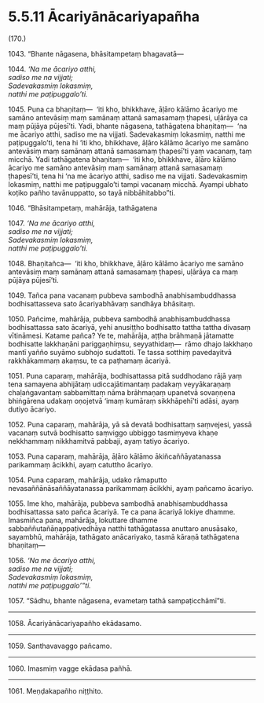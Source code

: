 

# 5.5.11 Ācariyānācariyapañha




(170.)

1043\. “Bhante nāgasena, bhāsitampetaṃ bhagavatā—

1044\. _‘Na me ācariyo atthi,_  
_sadiso me na vijjati;_  
_Sadevakasmiṃ lokasmiṃ,_  
_natthi me paṭipuggalo’ti._  


1045\. Puna ca bhaṇitaṃ—  ‘iti kho, bhikkhave, āḷāro kālāmo ācariyo me samāno antevāsiṃ maṃ samānaṃ attanā samasamaṃ ṭhapesi, uḷārāya ca maṃ pūjāya pūjesī’ti. Yadi, bhante nāgasena, tathāgatena bhaṇitaṃ—  ‘na me ācariyo atthi, sadiso me na vijjati. Sadevakasmiṃ lokasmiṃ, natthi me paṭipuggalo’ti, tena hi ‘iti kho, bhikkhave, āḷāro kālāmo ācariyo me samāno antevāsiṃ maṃ samānaṃ attanā samasamaṃ ṭhapesī’ti yaṃ vacanaṃ, taṃ micchā. Yadi tathāgatena bhaṇitaṃ—  ‘iti kho, bhikkhave, āḷāro kālāmo ācariyo me samāno antevāsiṃ maṃ samānaṃ attanā samasamaṃ ṭhapesī’ti, tena hi ‘na me ācariyo atthi, sadiso me na vijjati. Sadevakasmiṃ lokasmiṃ, natthi me paṭipuggalo’ti tampi vacanaṃ micchā. Ayampi ubhato koṭiko pañho tavānuppatto, so tayā nibbāhitabbo”ti.

1046\. “Bhāsitampetaṃ, mahārāja, tathāgatena

1047\. _‘Na me ācariyo atthi,_  
_sadiso me na vijjati;_  
_Sadevakasmiṃ lokasmiṃ,_  
_natthi me paṭipuggalo’ti._  


1048\. Bhaṇitañca—  ‘iti kho, bhikkhave, āḷāro kālāmo ācariyo me samāno antevāsiṃ maṃ samānaṃ attanā samasamaṃ ṭhapesi, uḷārāya ca maṃ pūjāya pūjesī’ti.

1049\. Tañca pana vacanaṃ pubbeva sambodhā anabhisambuddhassa bodhisattasseva sato ācariyabhāvaṃ sandhāya bhāsitaṃ.

1050\. Pañcime, mahārāja, pubbeva sambodhā anabhisambuddhassa bodhisattassa sato ācariyā, yehi anusiṭṭho bodhisatto tattha tattha divasaṃ vītināmesi. Katame pañca? Ye te, mahārāja, aṭṭha brāhmaṇā jātamatte bodhisatte lakkhaṇāni pariggaṇhiṃsu, seyyathidaṃ—  rāmo dhajo lakkhaṇo mantī yañño suyāmo subhojo sudattoti. Te tassa sotthiṃ pavedayitvā rakkhākammaṃ akaṃsu, te ca paṭhamaṃ ācariyā.

1051\. Puna caparaṃ, mahārāja, bodhisattassa pitā suddhodano rājā yaṃ tena samayena abhijātaṃ udiccajātimantaṃ padakaṃ veyyākaraṇaṃ chaḷaṅgavantaṃ sabbamittaṃ nāma brāhmaṇaṃ upanetvā sovaṇṇena bhiṅgārena udakaṃ oṇojetvā ‘imaṃ kumāraṃ sikkhāpehī’ti adāsi, ayaṃ dutiyo ācariyo.

1052\. Puna caparaṃ, mahārāja, yā sā devatā bodhisattaṃ saṃvejesi, yassā vacanaṃ sutvā bodhisatto saṃviggo ubbiggo tasmiṃyeva khaṇe nekkhammaṃ nikkhamitvā pabbaji, ayaṃ tatiyo ācariyo.

1053\. Puna caparaṃ, mahārāja, āḷāro kālāmo ākiñcaññāyatanassa parikammaṃ ācikkhi, ayaṃ catuttho ācariyo.

1054\. Puna caparaṃ, mahārāja, udako rāmaputto nevasaññānāsaññāyatanassa parikammaṃ ācikkhi, ayaṃ pañcamo ācariyo.

1055\. Ime kho, mahārāja, pubbeva sambodhā anabhisambuddhassa bodhisattassa sato pañca ācariyā. Te ca pana ācariyā lokiye dhamme. Imasmiñca pana, mahārāja, lokuttare dhamme sabbaññutañāṇappaṭivedhāya natthi tathāgatassa anuttaro anusāsako, sayambhū, mahārāja, tathāgato anācariyako, tasmā kāraṇā tathāgatena bhaṇitaṃ—

1056\. _‘Na me ācariyo atthi,_  
_sadiso me na vijjati;_  
_Sadevakasmiṃ lokasmiṃ,_  
_natthi me paṭipuggalo’”ti._  


1057\. “Sādhu, bhante nāgasena, evametaṃ tathā sampaṭicchāmī”ti.

---

1058\. Ācariyānācariyapañho ekādasamo.



---

1059\. Santhavavaggo pañcamo.



---

1060\. Imasmiṃ vagge ekādasa pañhā.



---

1061\. Meṇḍakapañho niṭṭhito.





